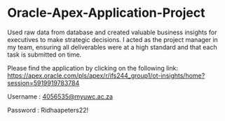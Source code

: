 # Oracle-Apex-Application-Project
Used raw data from database and created valuable business insights for executives to make strategic decisions.
I acted as the project manager in my team, ensuring all deliverables were at a high standard and that each task is submitted on time.

Please find the application by clicking on the following link: https://apex.oracle.com/pls/apex/r/ifs244_group1/ot-insights/home?session=5919919783784

Username : 4056535@myuwc.ac.za

Password : Ridhaapeters22!
